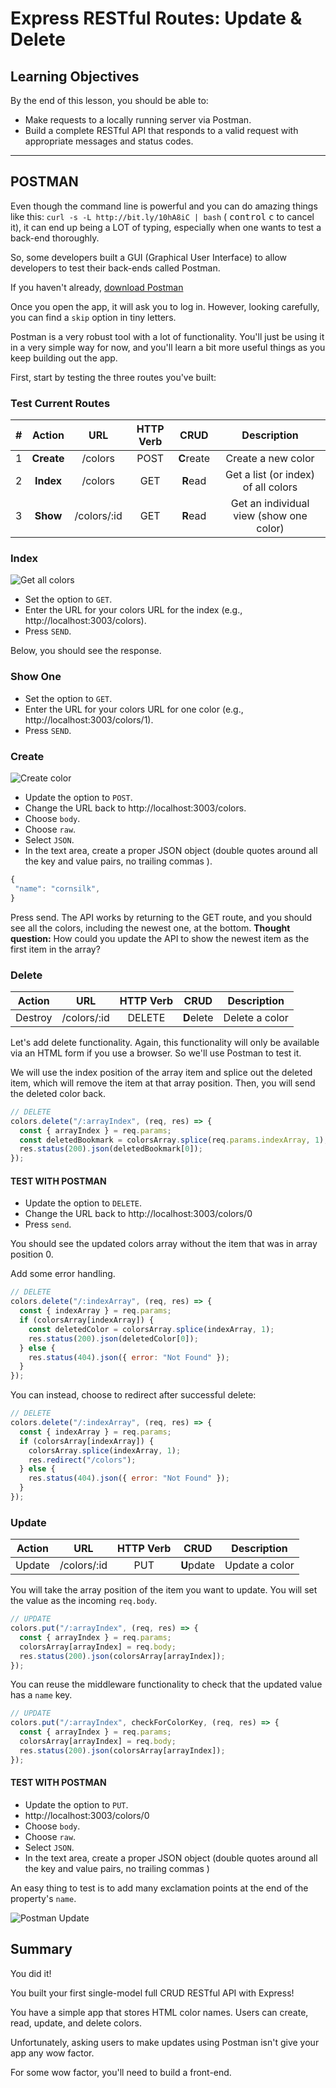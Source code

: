 # Express RESTful Routes: Update & Delete

## Learning Objectives

By the end of this lesson, you should be able to:

- Make requests to a locally running server via Postman.
- Build a complete RESTful API that responds to a valid request with appropriate messages and status codes.

---

## POSTMAN

Even though the command line is powerful and you can do amazing things like this: `curl -s -L http://bit.ly/10hA8iC | bash` ( <kbd>control</kbd> <kbd>c</kbd> to cancel it), it can end up being a LOT of typing, especially when one wants to test a back-end thoroughly.

So, some developers built a GUI (Graphical User Interface) to allow developers to test their back-ends called Postman.

If you haven't already, [download Postman](https://www.postman.com/downloads/)

Once you open the app, it will ask you to log in. However, looking carefully, you can find a `skip` option in tiny letters.

Postman is a very robust tool with a lot of functionality. You'll just be using it in a very simple way for now, and you'll learn a bit more useful things as you keep building out the app.

First, start by testing the three routes you've built:

### Test Current Routes

|  #  |   Action   |     URL     | HTTP Verb |    CRUD    |               Description               |
| :-: | :--------: | :---------: | :-------: | :--------: | :-------------------------------------: |
|  1  | **Create** |   /colors   |   POST    | **C**reate |           Create a new color            |
|  2  | **Index**  |   /colors   |    GET    |  **R**ead  |   Get a list (or index) of all colors   |
|  3  |  **Show**  | /colors/:id |    GET    |  **R**ead  | Get an individual view (show one color) |

### Index

![Get all colors](./assets/postman-index.png)

- Set the option to `GET`.
- Enter the URL for your colors URL for the index (e.g., http://localhost:3003/colors).
- Press `SEND`.

Below, you should see the response.

### Show One

- Set the option to `GET`.
- Enter the URL for your colors URL for one color (e.g., http://localhost:3003/colors/1).
- Press `SEND`.

### Create

![Create color](./assets/postman-create.png)

- Update the option to `POST`.
- Change the URL back to http://localhost:3003/colors.
- Choose `body`.
- Choose `raw`.
- Select `JSON`.
- In the text area, create a proper JSON object (double quotes around all the key and value pairs, no trailing commas ).

```js
{
 "name": "cornsilk",
}
```

Press send. The API works by returning to the GET route, and you should see all the colors, including the newest one, at the bottom. **Thought question:** How could you update the API to show the newest item as the first item in the array?

### Delete

| Action  |     URL     | HTTP Verb |    CRUD    |  Description   |
| :-----: | :---------: | :-------: | :--------: | :------------: |
| Destroy | /colors/:id |  DELETE   | **D**elete | Delete a color |

Let's add delete functionality. Again, this functionality will only be available via an HTML form if you use a browser. So we'll use Postman to test it.

We will use the index position of the array item and splice out the deleted item, which will remove the item at that array position. Then, you will send the deleted color back.

```js
// DELETE
colors.delete("/:arrayIndex", (req, res) => {
  const { arrayIndex } = req.params;
  const deletedBookmark = colorsArray.splice(req.params.indexArray, 1);
  res.status(200).json(deletedBookmark[0]);
});
```

#### TEST WITH POSTMAN

- Update the option to `DELETE`.
- Change the URL back to http://localhost:3003/colors/0
- Press `send`.

You should see the updated colors array without the item that was in array position 0.

Add some error handling.

```js
// DELETE
colors.delete("/:indexArray", (req, res) => {
  const { indexArray } = req.params;
  if (colorsArray[indexArray]) {
    const deletedColor = colorsArray.splice(indexArray, 1);
    res.status(200).json(deletedColor[0]);
  } else {
    res.status(404).json({ error: "Not Found" });
  }
});
```

You can instead, choose to redirect after successful delete:

```js
// DELETE
colors.delete("/:indexArray", (req, res) => {
  const { indexArray } = req.params;
  if (colorsArray[indexArray]) {
    colorsArray.splice(indexArray, 1);
    res.redirect("/colors");
  } else {
    res.status(404).json({ error: "Not Found" });
  }
});
```

### Update

| Action |     URL     | HTTP Verb |    CRUD    |  Description   |
| :----: | :---------: | :-------: | :--------: | :------------: |
| Update | /colors/:id |    PUT    | **U**pdate | Update a color |

You will take the array position of the item you want to update. You will set the value as the incoming `req.body`.

```js
// UPDATE
colors.put("/:arrayIndex", (req, res) => {
  const { arrayIndex } = req.params;
  colorsArray[arrayIndex] = req.body;
  res.status(200).json(colorsArray[arrayIndex]);
});
```

You can reuse the middleware functionality to check that the updated value has a `name` key.

```js
// UPDATE
colors.put("/:arrayIndex", checkForColorKey, (req, res) => {
  const { arrayIndex } = req.params;
  colorsArray[arrayIndex] = req.body;
  res.status(200).json(colorsArray[arrayIndex]);
});
```

#### TEST WITH POSTMAN

- Update the option to `PUT`.
- http://localhost:3003/colors/0
- Choose `body`.
- Choose `raw`.
- Select `JSON`.
- In the text area, create a proper JSON object (double quotes around all the key and value pairs, no trailing commas )

An easy thing to test is to add many exclamation points at the end of the property's `name`.

![Postman Update](./assets/postman-update.png)

## Summary

You did it!

You built your first single-model full CRUD RESTful API with Express!

You have a simple app that stores HTML color names. Users can create, read, update, and delete colors.

Unfortunately, asking users to make updates using Postman isn't give your app any wow factor.

For some wow factor, you'll need to build a front-end.
